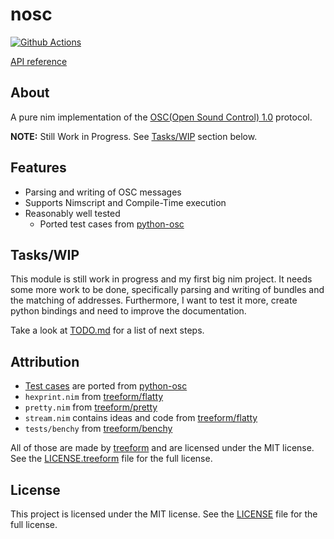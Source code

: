 # nosc

[![Github Actions](https://github.com/Okabintaro/nosc/workflows/Github%20Actions/badge.svg)](https://github.com/Okabintaro/nosc/actions/workflows/build.yml)

[API reference](https://okabintaro.github.io/nosc/)

## About

A pure nim implementation of the [OSC(Open Sound Control) 1.0][OSC 1.0] protocol.

**NOTE:** Still Work in Progress. See [Tasks/WIP](#taskswip) section below.

## Features

- Parsing and writing of OSC messages
- Supports Nimscript and Compile-Time execution
- Reasonably well tested
  - Ported test cases from [python-osc][python-osc-tests]

## Tasks/WIP

This module is still work in progress and my first big nim project.
It needs some more work to be done, specifically parsing and writing of bundles and the matching of addresses.
Furthermore, I want to test it more, create python bindings and need to improve the documentation.

Take a look at [TODO.md](TODO.md) for a list of next steps.

## Attribution

- [Test cases][python-osc-tests] are ported from [python-osc][python-osc]
- `hexprint.nim` from [treeform/flatty][hexprint]
- `pretty.nim` from [treeform/pretty][pretty]
- `stream.nim` contains ideas and code from [treeform/flatty][flatty]
- `tests/benchy` from [treeform/benchy][benchy]

All of those are made by [treeform][treeform] and are licensed under the MIT license.
See the [LICENSE.treeform](src/nosc/LICENSE.treeform) file for the full license.

## License

This project is licensed under the MIT license.
See the [LICENSE](LICENSE) file for the full license.

[OSC 1.0]: https://opensoundcontrol.stanford.edu/spec-1_0.html
[python-osc]: https://github.com/attwad/python-osc
[python-osc-tests]: https://github.com/attwad/python-osc/blob/master/pythonosc/test
[hexprint]: https://github.com/treeform/flatty/blob/master/src/flatty/hexprint.nim
[pretty]: https://github.com/treeform/pretty
[flatty]: https://github.com/treeform/flatty
[benchy]: https://github.com/treeform/benchy
[treeform]: https://github.com/treeform

